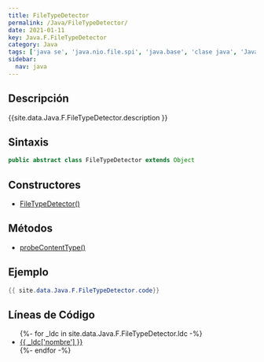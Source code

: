 ```yaml
---
title: FileTypeDetector
permalink: /Java/FileTypeDetector/
date: 2021-01-11
key: Java.F.FileTypeDetector
category: Java
tags: ['java se', 'java.nio.file.spi', 'java.base', 'clase java', 'Java 1.7']
sidebar: 
  nav: java
---
```


## Descripción
{{site.data.Java.F.FileTypeDetector.description }}

## Sintaxis
~~~java
public abstract class FileTypeDetector extends Object
~~~

## Constructores
* [FileTypeDetector()](/Java/FileTypeDetector/FileTypeDetector/)

## Métodos
* [probeContentType()](/Java/FileTypeDetector/probeContentType)

## Ejemplo
~~~java
{{ site.data.Java.F.FileTypeDetector.code}}
~~~

## Líneas de Código
<ul>
{%- for _ldc in site.data.Java.F.FileTypeDetector.ldc -%}
   <li>
       <a href="{{_ldc['url'] }}">{{ _ldc['nombre'] }}</a>
   </li>
{%- endfor -%}
</ul>
